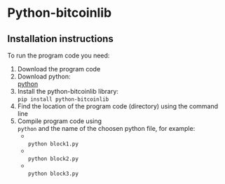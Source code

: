 # Python-bitcoinlib

## Installation instructions
To run the program code you need:

1. Download the program code
2. Download python:
 <br />[python](https://www.python.org/downloads/)
3. Install the python-bitcoinlib library: 
  <br /> `pip install python-bitcoinlib`
4. Find the location of the program code (directory) using the command line
5. Compile program code using
   <br /> `python` and the name of the choosen python file, for example:
   *   <br /> `python block1.py`
   *   <br /> `python block2.py`
   *   <br /> `python block3.py`
